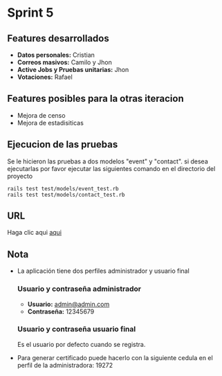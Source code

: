 # Sprint 5

## Features desarrollados

* **Datos personales:** Cristian
* **Correos masivos:** Camilo y Jhon
* **Active Jobs y Pruebas unitarias:** Jhon
* **Votaciones:** Rafael


## Features posibles para la otras iteracion

* Mejora de censo
* Mejora de estadisiticas

## Ejecucion de las pruebas

Se le hicieron las pruebas a dos modelos "event" y "contact". si desea ejecutarlas por favor ejecutar las siguientes comando en el directorio del proyecto

```
rails test test/models/event_test.rb
rails test test/models/contact_test.rb
```


## URL

Haga clic aqui [aqui](https://sipastos.herokuapp.com/)

## Nota

* La aplicación tiene dos perfiles administrador y usuario final

  ### Usuario y contraseña administrador

  * **Usuario:** admin@admin.com
  * **Contraseña:** 12345679

  ### Usuario y contraseña usuario final

  Es el usuario por defecto cuando se registra.

* Para generar certificado puede hacerlo con la siguiente cedula en el perfil de la administradora: 19272
